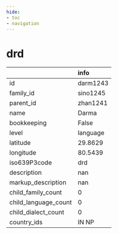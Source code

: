 ```yaml
---
hide:
- toc
- navigation
---
```

# drd
|                      | info     |
|:---------------------|:---------|
| id                   | darm1243 |
| family_id            | sino1245 |
| parent_id            | zhan1241 |
| name                 | Darma    |
| bookkeeping          | False    |
| level                | language |
| latitude             | 29.8629  |
| longitude            | 80.5439  |
| iso639P3code         | drd      |
| description          | nan      |
| markup_description   | nan      |
| child_family_count   | 0        |
| child_language_count | 0        |
| child_dialect_count  | 0        |
| country_ids          | IN NP    |